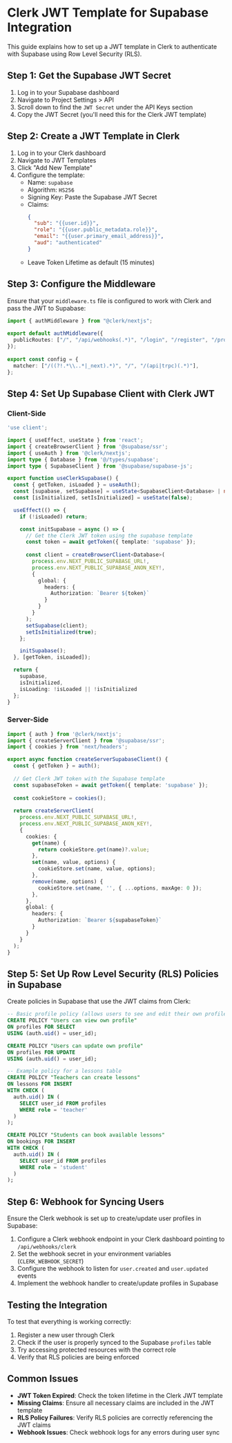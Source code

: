 # Clerk JWT Template for Supabase Integration

This guide explains how to set up a JWT template in Clerk to authenticate with Supabase using Row Level Security (RLS).

## Step 1: Get the Supabase JWT Secret

1. Log in to your Supabase dashboard
2. Navigate to Project Settings > API
3. Scroll down to find the `JWT Secret` under the API Keys section
4. Copy the JWT Secret (you'll need this for the Clerk JWT template)

## Step 2: Create a JWT Template in Clerk

1. Log in to your Clerk dashboard
2. Navigate to JWT Templates
3. Click "Add New Template"
4. Configure the template:
   - Name: `supabase`
   - Algorithm: `HS256`
   - Signing Key: Paste the Supabase JWT Secret
   - Claims:
     ```json
     {
       "sub": "{{user.id}}",
       "role": "{{user.public_metadata.role}}",
       "email": "{{user.primary_email_address}}",
       "aud": "authenticated"
     }
     ```
   - Leave Token Lifetime as default (15 minutes)

## Step 3: Configure the Middleware

Ensure that your `middleware.ts` file is configured to work with Clerk and pass the JWT to Supabase:

```typescript
import { authMiddleware } from "@clerk/nextjs";
 
export default authMiddleware({
  publicRoutes: ["/", "/api/webhooks(.*)", "/login", "/register", "/profile/setup"],
});
 
export const config = {
  matcher: ["/((?!.*\\..*|_next).*)", "/", "/(api|trpc)(.*)"],
};
```

## Step 4: Set Up Supabase Client with Clerk JWT

### Client-Side

```typescript
'use client';

import { useEffect, useState } from 'react';
import { createBrowserClient } from '@supabase/ssr';
import { useAuth } from '@clerk/nextjs';
import type { Database } from '@/types/supabase';
import type { SupabaseClient } from '@supabase/supabase-js';

export function useClerkSupabase() {
  const { getToken, isLoaded } = useAuth();
  const [supabase, setSupabase] = useState<SupabaseClient<Database> | null>(null);
  const [isInitialized, setIsInitialized] = useState(false);

  useEffect(() => {
    if (!isLoaded) return;

    const initSupabase = async () => {
      // Get the Clerk JWT token using the supabase template
      const token = await getToken({ template: 'supabase' });
      
      const client = createBrowserClient<Database>(
        process.env.NEXT_PUBLIC_SUPABASE_URL!,
        process.env.NEXT_PUBLIC_SUPABASE_ANON_KEY!,
        {
          global: {
            headers: {
              Authorization: `Bearer ${token}`
            }
          }
        }
      );
      setSupabase(client);
      setIsInitialized(true);
    };

    initSupabase();
  }, [getToken, isLoaded]);

  return {
    supabase,
    isInitialized,
    isLoading: !isLoaded || !isInitialized
  };
}
```

### Server-Side

```typescript
import { auth } from '@clerk/nextjs';
import { createServerClient } from '@supabase/ssr';
import { cookies } from 'next/headers';

export async function createServerSupabaseClient() {
  const { getToken } = auth();
  
  // Get Clerk JWT token with the Supabase template
  const supabaseToken = await getToken({ template: 'supabase' });
  
  const cookieStore = cookies();
  
  return createServerClient(
    process.env.NEXT_PUBLIC_SUPABASE_URL!,
    process.env.NEXT_PUBLIC_SUPABASE_ANON_KEY!,
    {
      cookies: {
        get(name) {
          return cookieStore.get(name)?.value;
        },
        set(name, value, options) {
          cookieStore.set(name, value, options);
        },
        remove(name, options) {
          cookieStore.set(name, '', { ...options, maxAge: 0 });
        },
      },
      global: {
        headers: {
          Authorization: `Bearer ${supabaseToken}`
        }
      }
    }
  );
}
```

## Step 5: Set Up Row Level Security (RLS) Policies in Supabase

Create policies in Supabase that use the JWT claims from Clerk:

```sql
-- Basic profile policy (allows users to see and edit their own profile)
CREATE POLICY "Users can view own profile"
ON profiles FOR SELECT
USING (auth.uid() = user_id);

CREATE POLICY "Users can update own profile"
ON profiles FOR UPDATE
USING (auth.uid() = user_id);

-- Example policy for a lessons table
CREATE POLICY "Teachers can create lessons"
ON lessons FOR INSERT
WITH CHECK (
  auth.uid() IN (
    SELECT user_id FROM profiles
    WHERE role = 'teacher'
  )
);

CREATE POLICY "Students can book available lessons"
ON bookings FOR INSERT
WITH CHECK (
  auth.uid() IN (
    SELECT user_id FROM profiles
    WHERE role = 'student'
  )
);
```

## Step 6: Webhook for Syncing Users

Ensure the Clerk webhook is set up to create/update user profiles in Supabase:

1. Configure a Clerk webhook endpoint in your Clerk dashboard pointing to `/api/webhooks/clerk`
2. Set the webhook secret in your environment variables (`CLERK_WEBHOOK_SECRET`)
3. Configure the webhook to listen for `user.created` and `user.updated` events
4. Implement the webhook handler to create/update profiles in Supabase

## Testing the Integration

To test that everything is working correctly:

1. Register a new user through Clerk
2. Check if the user is properly synced to the Supabase `profiles` table
3. Try accessing protected resources with the correct role
4. Verify that RLS policies are being enforced

## Common Issues

- **JWT Token Expired**: Check the token lifetime in the Clerk JWT template
- **Missing Claims**: Ensure all necessary claims are included in the JWT template
- **RLS Policy Failures**: Verify RLS policies are correctly referencing the JWT claims
- **Webhook Issues**: Check webhook logs for any errors during user sync 